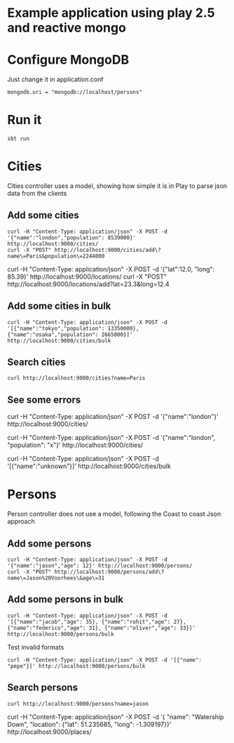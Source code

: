# Example application using play 2.5 and reactive mongo

# Configure MongoDB

Just change it in application.conf
```
mongodb.uri = "mongodb://localhost/persons"
```

# Run it
```
sbt run
```
# Cities

Cities controller uses a model, showing how simple it is in Play to parse json data from the clients

## Add some cities

```
curl -H "Content-Type: application/json" -X POST -d '{"name":"london","population": 8539000}' http://localhost:9000/cities/
curl -X "POST" http://localhost:9000/cities/add\?name\=Paris&population\=2244000
```
curl -H "Content-Type: application/json" -X POST -d '{"lat":12.0, "long": 85.39}' http://localhost:9000/locations/
curl -X "POST" http://localhost:9000/locations/add\?lat\=23.3\&long\=12.4
## Add some cities in bulk

```
curl -H "Content-Type: application/json" -X POST -d '[{"name":"tokyo","population": 13350000}, {"name":"osaka","population": 2665000}]' http://localhost:9000/cities/bulk
```

## Search cities

```
curl http://localhost:9000/cities?name=Paris
```

## See some errors

curl -H "Content-Type: application/json" -X POST -d '{"name":"london"}' http://localhost:9000/cities/

curl -H "Content-Type: application/json" -X POST -d '{"name":"london", "population": "x"}' http://localhost:9000/cities/

curl -H "Content-Type: application/json" -X POST -d '[{"name":"unknown"}]' http://localhost:9000/cities/bulk


# Persons

Person controller does not use a model, following the Coast to coast Json approach

## Add some persons

```
curl -H "Content-Type: application/json" -X POST -d '{"name":"jason","age": 12}' http://localhost:9000/persons/
curl -X "POST" http://localhost:9000/persons/add\?name\=Jason%20Voorhees\&age\=31
```

## Add some persons in bulk

```
curl -H "Content-Type: application/json" -X POST -d '[{"name":"jacob","age": 35}, {"name":"rohit","age": 27}, {"name":"federico","age": 31}, {"name":"oliver","age": 33}]' http://localhost:9000/persons/bulk
```

Test invalid formats
```
curl -H "Content-Type: application/json" -X POST -d '[{"name": "pepe"}]' http://localhost:9000/persons/bulk
```


## Search persons

```
curl http://localhost:9000/persons?name=jason
```

curl -H "Content-Type: application/json" -X POST -d  '{ "name": "Watership Down", "location": {"lat": 51.235685, "long": -1.309197}}'  http://localhost:9000/places/
